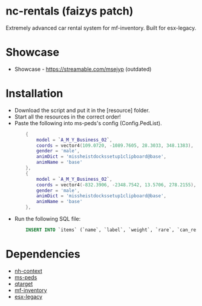 # nc-rentals (faizys patch)
Extremely advanced car rental system for mf-inventory. Built for esx-legacy.

# Showcase
* Showcase - https://streamable.com/msejyp (outdated)

# Installation

* Download the script and put it in the [resource] folder.
* Start all the resources in the correct order!
* Paste the following into ms-peds's config (Config.PedList).
    ```lua
	    {
	    	model = `A_M_Y_Business_02`,
	    	coords = vector4(109.0720, -1089.7605, 28.3033, 348.1383), -- Rental - Legion
	    	gender = 'male',
            animDict = 'missheistdockssetup1clipboard@base',
            animName = 'base'
	    },
	    {
	    	model = `A_M_Y_Business_02`,
	    	coords = vector4(-832.3906, -2348.7542, 13.5706, 278.2155), -- Rental - Legion
	    	gender = 'male',
            animDict = 'missheistdockssetup1clipboard@base',
            animName = 'base'
	    },
    ```
* Run the following SQL file:
    ```sql
        INSERT INTO `items` (`name`, `label`, `weight`, `rare`, `can_remove`, `degrademodifier`, `unique`, `description`) VALUES ('rentalpapers', 'Rental Papers', 0, 0, 1, 0, 1, 'Rental Papers with keys.');
    ```

# Dependencies
* [nh-context](https://github.com/nerohiro/nh-context)
* [ms-peds](https://github.com/MiddleSkillz/ms-peds)
* [qtarget](https://github.com/overextended/qtarget)
* [mf-inventory](https://modit.store/products/mf-inventory)
* [esx-legacy](https://github.com/esx-framework/esx-legacy)
